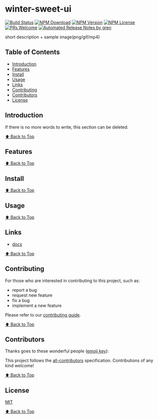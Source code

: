 # winter-sweet-ui

[![Build Status](https://badgen.net/travis/lichongbing/winter-sweet-ui/main)](https://travis-ci.com/lichongbing/winter-sweet-ui)
[![NPM Download](https://badgen.net/npm/dm/@lichongbing/winter-sweet-ui)](https://www.npmjs.com/package/@lichongbing/winter-sweet-ui)
[![NPM Version](https://badge.fury.io/js/%40lichongbing%2Fwinter-sweet-ui.svg)](https://www.npmjs.com/package/@lichongbing/winter-sweet-ui)
[![NPM License](https://badgen.net/npm/license/@lichongbing/winter-sweet-ui)](https://github.com/lichongbing/winter-sweet-ui/blob/main/LICENSE)
[![PRs Welcome](https://img.shields.io/badge/PRs-welcome-brightgreen.svg)](https://github.com/lichongbing/winter-sweet-ui/pulls)
[![Automated Release Notes by gren](https://img.shields.io/badge/%F0%9F%A4%96-release%20notes-00B2EE.svg)](https://github-tools.github.io/github-release-notes/)

short description + sample image(png/gif/mp4)

## Table of Contents

- [Introduction](#introduction)
- [Features](#features)
- [Install](#install)
- [Usage](#usage)
- [Links](#links)
- [Contributing](#contributing)
- [Contributors](#contributors)
- [License](#license)

## Introduction

If there is no more words to write, this section can be deleted.

[⬆ Back to Top](#table-of-contents)

## Features

[⬆ Back to Top](#table-of-contents)

## Install

[⬆ Back to Top](#table-of-contents)

## Usage

[⬆ Back to Top](#table-of-contents)

## Links

- [docs](https://lichongbing.github.io/winter-sweet-ui/)

[⬆ Back to Top](#table-of-contents)

## Contributing

For those who are interested in contributing to this project, such as:

- report a bug
- request new feature
- fix a bug
- implement a new feature

Please refer to our [contributing guide](https://github.com/FEMessage/.github/blob/main/CONTRIBUTING.md).

[⬆ Back to Top](#table-of-contents)

## Contributors

Thanks goes to these wonderful people ([emoji key](https://allcontributors.org/docs/en/emoji-key)):

<!-- ALL-CONTRIBUTORS-LIST:START - Do not remove or modify this section -->
<!-- prettier-ignore -->
<!-- ALL-CONTRIBUTORS-LIST:END -->

This project follows the [all-contributors](https://github.com/all-contributors/all-contributors) specification. Contributions of any kind welcome!

[⬆ Back to Top](#table-of-contents)

## License

[MIT](./LICENSE)


[⬆ Back to Top](#table-of-contents)
